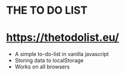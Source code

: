 # THE TO DO LIST

# https://thetodolist.eu/

- A simple to-do-list in vanilla javascript
- Storing data to localStorage
- Works on all browsers
